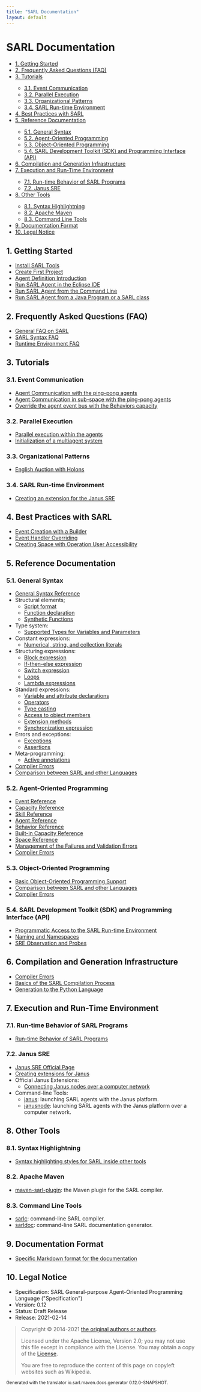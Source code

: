 ```yaml
---
title: "SARL Documentation"
layout: default
---
```


# SARL Documentation


<ul class="page_outline" id="page_outline">

<li><a href="#1-getting-started">1. Getting Started</a></li>
<li><a href="#2-frequently-asked-questions-faq">2. Frequently Asked Questions (FAQ)</a></li>
<li><a href="#3-tutorials">3. Tutorials</a></li>
<ul>
  <li><a href="#31-event-communication">3.1. Event Communication</a></li>
  <li><a href="#32-parallel-execution">3.2. Parallel Execution</a></li>
  <li><a href="#33-organizational-patterns">3.3. Organizational Patterns</a></li>
  <li><a href="#34-sarl-run-time-environment">3.4. SARL Run-time Environment</a></li>
</ul>
<li><a href="#4-best-practices-with-sarl">4. Best Practices with SARL</a></li>
<li><a href="#5-reference-documentation">5. Reference Documentation</a></li>
<ul>
  <li><a href="#51-general-syntax">5.1. General Syntax</a></li>
  <li><a href="#52-agent-oriented-programming">5.2. Agent-Oriented Programming</a></li>
  <li><a href="#53-object-oriented-programming">5.3. Object-Oriented Programming</a></li>
  <li><a href="#54-sarl-development-toolkit-sdk-and-programming-interface-api">5.4. SARL Development Toolkit (SDK) and Programming Interface (API)</a></li>
</ul>
<li><a href="#6-compilation-and-generation-infrastructure">6. Compilation and Generation Infrastructure</a></li>
<li><a href="#7-execution-and-run-time-environment">7. Execution and Run-Time Environment</a></li>
<ul>
  <li><a href="#71-run-time-behavior-of-sarl-programs">7.1. Run-time Behavior of SARL Programs</a></li>
  <li><a href="#72-janus-sre">7.2. Janus SRE</a></li>
</ul>
<li><a href="#8-other-tools">8. Other Tools</a></li>
<ul>
  <li><a href="#81-syntax-highlightning">8.1. Syntax Highlightning</a></li>
  <li><a href="#82-apache-maven">8.2. Apache Maven</a></li>
  <li><a href="#83-command-line-tools">8.3. Command Line Tools</a></li>
</ul>
<li><a href="#9-documentation-format">9. Documentation Format</a></li>
<li><a href="#10-legal-notice">10. Legal Notice</a></li>

</ul>


## 1. Getting Started

* [Install SARL Tools](./gettingstarted/InstallSARLTools.html)
* [Create First Project](./gettingstarted/CreateFirstProject.html)
* [Agent Definition Introduction](./gettingstarted/AgentIntroduction.html)
* [Run SARL Agent in the Eclipse IDE](./gettingstarted/RunSARLAgentEclipse.html)
* [Run SARL Agent from the Command Line](./gettingstarted/RunSARLAgentCLI.html)
* [Run SARL Agent from a Java Program or a SARL class](./gettingstarted/RunSARLAgentJava.html)

## 2. Frequently Asked Questions (FAQ)

* [General FAQ on SARL](./faq/GeneralFAQ.html)
* [SARL Syntax FAQ](./faq/SyntaxFAQ.html)
* [Runtime Environment FAQ](./faq/RuntimeEnvironmentFAQ.html)

## 3. Tutorials

### 3.1. Event Communication

* [Agent Communication with the ping-pong agents](./tutorials/PingPong.html)
* [Agent Communication in sub-space with the ping-pong agents](./tutorials/PingPongSpace.html)
* [Override the agent event bus with the Behaviors capacity](./tutorials/EventBusOverrideWithCapacity.html)

### 3.2. Parallel Execution

* [Parallel execution within the agents](./tutorials/ParallelExecution.html)
* [Initialization of a multiagent system](./tutorials/MASInitialization.html)

### 3.3. Organizational Patterns

* [English Auction with Holons](./tutorials/HolonicAuction.html)

### 3.4. SARL Run-time Environment

* [Creating an extension for the Janus SRE](./tutorials/SreExtension.html)

## 4. Best Practices with SARL

* [Event Creation with a Builder](./bestpractices/EventBuilder.html)
* [Event Handler Overriding](./bestpractices/EventHandlerOverriding.html)
* [Creating Space with Operation User Accessibility](./bestpractices/SpaceWithCallerIdentity.html)

## 5. Reference Documentation

### 5.1. General Syntax

* [General Syntax Reference](./reference/GeneralSyntax.html)
* Structural elements;
	* [Script format](./reference/general/Script.html)
	* [Function declaration](./reference/general/FuncDecls.html)
	* [Synthetic Functions](./reference/general/SyntheticFunctions.html)
* Type system:
	* [Supported Types for Variables and Parameters](./reference/general/Types.html)
* Constant expressions:
	* [Numerical, string, and collection literals](./reference/general/Literals.html)
* Structuring expressions:
	* [Block expression](./reference/general/Block.html)
	* [If-then-else expression](./reference/general/IfExpression.html)
	* [Switch expression](./reference/general/SwitchExpression.html)
	* [Loops](./reference/general/LoopExpression.html)
	* [Lambda expressions](./reference/general/Lambda.html)
* Standard expressions:
	* [Variable and attribute declarations](./reference/general/VarDecls.html)
	* [Operators](./reference/general/Operators.html)
	* [Type casting](./reference/general/Cast.html)
	* [Access to object members](./reference/general/MemberAccess.html)
	* [Extension methods](./reference/general/Extension.html)
	* [Synchronization expression](./reference/general/Synchronization.html)
* Errors and exceptions:
	* [Exceptions](./reference/general/Exception.html)
	* [Assertions](./reference/general/Assertion.html)
* Meta-programming:
	* [Active annotations](./reference/general/ActiveAnnotations.html)
* [Compiler Errors](./reference/CompilerErrors.html)
* [Comparison between SARL and other Languages](./reference/LanguageComparison.html)

### 5.2. Agent-Oriented Programming

* [Event Reference](./reference/Event.html)
* [Capacity Reference](./reference/Capacity.html)
* [Skill Reference](./reference/Skill.html)
* [Agent Reference](./reference/Agent.html)
* [Behavior Reference](./reference/Behavior.html)
* [Built-in Capacity Reference](./reference/BIC.html)
* [Space Reference](./reference/Space.html)
* [Management of the Failures and Validation Errors](./reference/Failures.html)
* [Compiler Errors](./reference/CompilerErrors.html)

### 5.3. Object-Oriented Programming

* [Basic Object-Oriented Programming Support](./reference/OOP.html)
* [Comparison between SARL and other Languages](./reference/LanguageComparison.html)
* [Compiler Errors](./reference/CompilerErrors.html)

### 5.4. SARL Development Toolkit (SDK) and Programming Interface (API)

* [Programmatic Access to the SARL Run-time Environment](./api/SRE.html)
* [Naming and Namespaces](./api/Naming.html)
* [SRE Observation and Probes](./api/Probing.html)

## 6. Compilation and Generation Infrastructure

* [Compiler Errors](./reference/CompilerErrors.html)
* [Basics of the SARL Compilation Process](./compilation/Basics.html)
* [Generation to the Python Language](./compilation/PythonGeneration.html)

## 7. Execution and Run-Time Environment

### 7.1. Run-time Behavior of SARL Programs

* [Run-time Behavior of SARL Programs](./reference/Runtime.html)

### 7.2. Janus SRE

* [Janus SRE Official Page](http://www.sarl.io/runtime/janus/index.html)
* [Creating extensions for Janus](./tutorials/SreExtension.html)
* Official Janus Extensions:
  * [Connecting Janus nodes over a computer network](./tools/JanusNetworkExtension.html)
* Command-line Tools:
  * [janus](./tools/Janus.html): launching SARL agents with the Janus platform.
  * [janusnode](./tools/Janusnode.html): launching SARL agents with the Janus platform over a computer network.

## 8. Other Tools

### 8.1. Syntax Highlightning

* [Syntax highlighting styles for SARL inside other tools](./tools/SyntaxHighlightning.html)

### 8.2. Apache Maven

* [maven-sarl-plugin](./tools/MavenSarlPlugin.html): the Maven plugin for the SARL compiler.

### 8.3. Command Line Tools

* [sarlc](./tools/Sarlc.html): command-line SARL compiler.
* [sarldoc](./tools/Sarldoc.html): command-line SARL documentation generator.

## 9. Documentation Format

* [Specific Markdown format for the documentation](./DocumentationContribution.html)


## 10. Legal Notice

* Specification: SARL General-purpose Agent-Oriented Programming Language ("Specification")
* Version: 0.12
* Status: Draft Release
* Release: 2021-02-14

> Copyright &copy; 2014-2021 [the original authors or authors](http://www.sarl.io/about/index.html).
>
> Licensed under the Apache License, Version 2.0;
> you may not use this file except in compliance with the License.
> You may obtain a copy of the [License](http://www.apache.org/licenses/LICENSE-2.0).
>
> You are free to reproduce the content of this page on copyleft websites such as Wikipedia.

<small>Generated with the translator io.sarl.maven.docs.generator 0.12.0-SNAPSHOT.</small>
